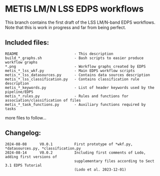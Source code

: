 # METIS LM/N LSS EDPS workflows
This branch contains the first draft of the LSS LM/N-band EDPS workflows. Note that this is work in progress and far from being perfect.

## Included files:
```
README                          - This description
build_*_graphs.sh               - Bash scripts to easier produce workflow graphs
*.png                           - Workflow graphs created by EDPS
metis_*_lss_wkf.py              - Main EDPS workflow scripts
metis_*_lss_datasources.py      - Contains data sources description
metis_*_lss_classification.py   - Contains classification rule description
metis_*_keywords.py             - List of header keywords used by the pipeline/EDPS
metis_*_rules.py                - Rules and functions for association/classification of files
metis_*_task_functions.py       - Auxiliary functions required by tasks
```

more files to follow...

## Changelog:

```
2024-08-08      V0.0.1          First prototype of *wkf.py, *datasources.py, *classification.py
2024-08-14      V0.0.2          Including first comments of Lodo, adding first versions of
                                supplementary files according to Sect 3.1 EDPS Tutorial
                                (Lodo et al. 2023-12-01)
```
